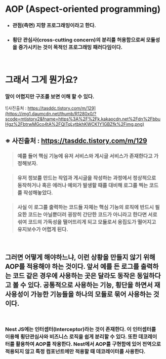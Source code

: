 # AOP (Aspect-oriented programming)

- ### 관점(측면) 지향 프로그래밍이라고 한다.
- ### 횡단 관심사(cross-cutting concern)의 분리를 허용함으로써 모듈성을 증가시키는 것이 목적인 프로그래밍 패러다임이다.

<br>

# 그래서 그게 뭔가요?

### 말이 어렵지만 구조를 보면 이해 할 수 있다.

![사진출처 : https://tasddc.tistory.com/m/129](https://img1.daumcdn.net/thumb/R1280x0/?scode=mtistory2&fname=https%3A%2F%2Fk.kakaocdn.net%2Fdn%2FbbuHgz%2FbtrwMGco4tA%2FQITqLytbkhKWCK1Y1GBZfk%2Fimg.png)

## ※ 사진출처 : https://tasddc.tistory.com/m/129

> ### 예를 들어 핵심 기능에 유저 서비스와 게시글 서비스가 존재한다고 가정해보자.

> ### 유저 정보를 만드는 작업과 게시글을 작성하는 과정에서 정상적으로 동작하거나 혹은 에러나 예외가 발생할 때를 대비해 로그를 찍는 코드를 작성해놓았다.

> ### 사실 이 로그를 출력하는 코드들 자체는 핵심 기능의 로직에 반드시 필요한 코드는 아닐뿐더러 굉장히 간단한 코드가 아니라고 한다면 서로 섞여 코드의 가독성을 떨어뜨리게 되고 모듈로서 응집도가 떨어지고 유지보수가 어렵게 된다.

<br>

## 그러면 어떻게 해야하느냐, 이런 상황을 만들지 않기 위해 AOP를 적용해야 하는 것이다. 앞서 예를 든 로그를 출력하는 코드 같은 경우에 사용하는 곳은 달라도 동작은 동일하다고 볼 수 있다. 공통적으로 사용하는 기능, 횡단을 하면서 재사용성이 가능한 기능들을 하나의 모듈로 묶어 사용하는 것이다.

<br>

### Nest JS에는 인터셉터(Interceptor)라는 것이 존재한다. 이 인터셉터를 이용해 횡단관심사와 비즈니스 로직을 쉽게 분리할 수 있다. 또한 데코레이터를 활용하여 AOP를 작용한다. Nest에서 AOP를 구현함에 있어 전역으로 적용되지 않고 특정 컴포넌트에만 적용할 때 데코레이터를 사용한다.